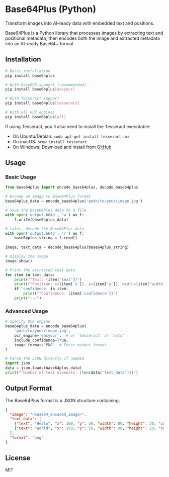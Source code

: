 # Base64Plus (Python)

Transform images into AI-ready data with embedded text and positions.

Base64Plus is a Python library that processes images by extracting text and positional metadata, then encodes both the image and extracted metadata into an AI-ready Base64+ format.

## Installation

```bash
# Basic installation
pip install base64plus

# With EasyOCR support (recommended)
pip install base64plus[easyocr]

# With Tesseract support
pip install base64plus[tesseract]

# With all OCR engines
pip install base64plus[all]
```

If using Tesseract, you'll also need to install the Tesseract executable:
- On Ubuntu/Debian: `sudo apt-get install tesseract-ocr`
- On macOS: `brew install tesseract`
- On Windows: Download and install from [GitHub](https://github.com/UB-Mannheim/tesseract/wiki)

## Usage

### Basic Usage

```python
from base64plus import encode_base64plus, decode_base64plus

# Encode an image to Base64Plus format
base64plus_data = encode_base64plus('path/to/your/image.jpg')

# Save the Base64Plus data to a file
with open('output.b64p', 'w') as f:
    f.write(base64plus_data)

# Later, decode the Base64Plus data
with open('output.b64p', 'r') as f:
    base64plus_string = f.read()
    
image, text_data = decode_base64plus(base64plus_string)

# Display the image
image.show()

# Print the extracted text data
for item in text_data:
    print(f"Text: {item['text']}")
    print(f"Position: x={item['x']}, y={item['y']}, width={item['width']}, height={item['height']}")
    if 'confidence' in item:
        print(f"Confidence: {item['confidence']}")
    print("---")
```

### Advanced Usage

```python
# Specify OCR engine
base64plus_data = encode_base64plus(
    'path/to/your/image.jpg',
    ocr_engine='easyocr',  # or 'tesseract' or 'auto'
    include_confidence=True,
    image_format='PNG'  # Force output format
)

# Parse the JSON directly if needed
import json
data = json.loads(base64plus_data)
print(f"Number of text elements: {len(data['text_data'])}")
```

## Output Format

The Base64Plus format is a JSON structure containing:

```json
{
  "image": "<base64_encoded_image>",
  "text_data": [
    {"text": "Hello", "x": 100, "y": 50, "width": 80, "height": 20, "confidence": 0.95},
    {"text": "World", "x": 200, "y": 50, "width": 90, "height": 20, "confidence": 0.98}
  ],
  "format": "png"
}
```

## License

MIT